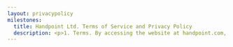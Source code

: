 ```yaml
---
layout: privacypolicy
milestones:
  title: Handpoint Ltd. Terms of Service and Privacy Policy
  description: <p>1. Terms. By accessing the website at handpoint.com, you are agreeing to be bound by these terms of service, all applicable laws and regulations, and agree that you are responsible for compliance with any applicable local laws. If you do not agree with any of these terms, you are prohibited from using or accessing this site. The materials contained in this website are protected by applicable copyright and trademark law.</p><p>2. Use License. Permission is granted to temporarily download one copy of the materials (information or software) on Handpoint Ltd.'s website for personal, non-commercial transitory viewing only. This is the grant of a license, not a transfer of title, and under this license you may not</p><ul><li>modify or copy the materials</li><li>use the materials for any commercial purpose, or for any public display (commercial or non-commercial)</li><li>attempt to decompile or reverse engineer any software contained on Handpoint Ltd.'s website</li><li>remove any copyright or other proprietary notations from the materials</li><li>transfer the materials to another person or "mirror" the materials on any other server</li></ul>This license shall automatically terminate if you violate any of these restrictions and may be terminated by Handpoint Ltd. at any time. Upon terminating your viewing of these materials or upon the termination of this license, you must destroy any downloaded materials in your possession whether in electronic or printed format.</p>
--- 
```

